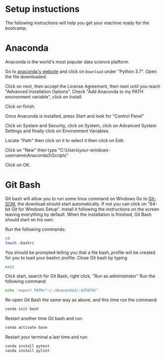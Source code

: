# Setup instuctions

The following instructions will help you get your machine ready for the bootcamp.

# Anaconda

Anaconda is the world's most popular data science platform.

Go to [anaconda's website](https://www.anaconda.com/distribution/) and click on `Download` under "Python 3.7".
Open the file downloaded.

Click on next, then accept the License Agreement, then next until you reach "Advanced Installation Options". Check "Add Anaconda to my PATH environment variable", click on Install.

Click on finish.

Once Anaconda is installed, press Start and look for "Control Panel"

Click on System and Security, click on System, click on Advanced System Settings and finally click on Environment Variables.

Locate "Path" then click on it to select it then click on Edit.

Click on "New" then type "C:\Users\your-windows-username\Anaconda3\Scripts"

Click on OK.

# Git Bash

Git bash will allow you to run some linux command on Windows
Go to [Git-SCM](https://git-scm.com/download/wim), the download should start automatically. If not you can click on "64-bit Git for Windows Setup".
Install it following the instructions on the screen leaving everything by default.
When the installation is finished, Git Bash should start on his own.

Run the following commands:

```bash
cd
touch .bashrc
```
You should be prompted telling you that a file bash_profile will be created for you to load your bashrc profile.
Close Git bash by typing

```bash
exit
```

Click start, search for Git Bash, right click, "Run as administrator"
Run the following command:

```bash
echo 'export PATH="~/./Anaconda3/:${PATH}"
```

Re-open Git Bash the same way as above, and this time run the command:

```bash
conda init bash
```

Restart another time Git bash and run:

```bash
conda activate base
```

Restart your terminal a last time and run:

```bash
conda install pytest
conda install pylint
```

